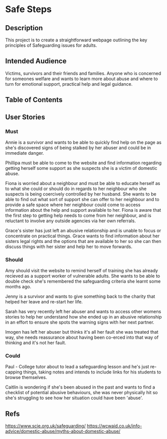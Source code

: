 # Safe Steps


## Description
This project is to create a straightforward webpage outlining the key principles of Safeguarding issues for adults.


## Intended Audience
Victims, survivors and their friends and families. Anyone who is concerned for someones welfare and wants to learn more about abuse and where to turn for emotional support, practical help and legal guidance.



## Table of Contents




## User Stories

### Must

Annie is a survivor and wants to be able to quickly find help on the page as she's discovered signs of being stalked by her abuser and could be in immediate danger.

Phillipa must be able to come to the website and find information regarding getting herself some support as she suspects she is a victim of domestic abuse.

Fiona is worried about a neighbour and must be able to educate herself as to what she could or should do in regards to her neighbour who she suspects is being coercively controlled by her husband. She wants to be able to find out what sort of support she can offer to her neighbour and to provide a safe space where her neighbour could come to access information about the help and support available to her. Fiona is aware that the first step to getting help needs to come from her neighbour, and is reluctant to involve any outside agencies via her own referrals.

Grace's sister has just left an abusive relationship and is unable to focus or concentrate on practical things. Grace wants to find information about her sisters legal rights and the options that are available to her so she can then discuss things with her sister and help her to move forwards.





### Should 
Amy should visit the website to remind herself of training she has already recieved as a support worker of vulnerable adults. She wants to be able to double check she's remembered the safeguarding criteria she learnt some months ago.

Jenny is a survivor and wants to give something back to the charity that helped her leave and re-start her life. 

Sarah has very recently left her abuser and wants to access other womens stories to help her understand how she ended up in an abusive relationship in an effort to ensure she spots the warning signs with her next partner.

Imogen has left her abuser but thinks it's all her fault she was treated that way, she needs reassurance about having been co-erced into that way of thinking and it's not her fault.



### Could 
Paul - College tutor about to lead a safeguarding lesson and he's just re-capping things, taking notes and intends to include links for his students to browse themselves.

Caitlin is wondering if she's been abused in the past and wants to find a checklist of potential abusive behaviours, she was never physically hit so she's struggling to see how her situation could have been 'abuse'. 


## Refs

https://www.scie.org.uk/safeguarding/
https://wcwaid.co.uk/info-advice/domestic-abuse/myths-about-domestic-abuse/